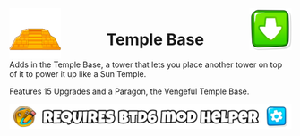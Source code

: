 <a href="https://github.com/doombubbles/temple-base/releases/latest/download/TempleBase.dll">
    <img align="left" alt="Icon" height="90" src="TempleBase.png">
    <img align="right" alt="Download" height="75" src="https://raw.githubusercontent.com/gurrenm3/BTD-Mod-Helper/master/BloonsTD6%20Mod%20Helper/Resources/DownloadBtn.png">
</a>

<h1 align="center">Temple Base</h1>

Adds in the Temple Base, a tower that lets you place another tower on top of it to power it up like a Sun Temple.

Features 15 Upgrades and a Paragon, the Vengeful Temple Base.

[![Requires BTD6 Mod Helper](https://raw.githubusercontent.com/gurrenm3/BTD-Mod-Helper/master/banner.png)](https://github.com/gurrenm3/BTD-Mod-Helper#readme)
